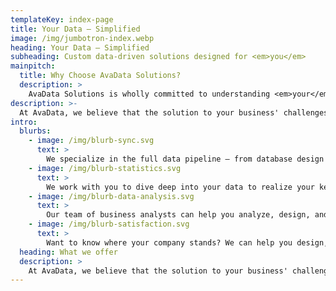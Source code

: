 ```yaml
---
templateKey: index-page
title: Your Data — Simplified
image: /img/jumbotron-index.webp
heading: Your Data — Simplified
subheading: Custom data-driven solutions designed for <em>you</em>
mainpitch:
  title: Why Choose AvaData Solutions?
  description: >
    AvaData Solutions is wholly committed to understanding <em>your</em> business and its unique challenges. We'll work with you every step of the way to design, organize, clean, and create visualizations of your data. Our custom-built data pipelines cater to your company's specific needs, and we work with you to extract meaningful insights that will help grow and manage your business.
description: >-
  At AvaData, we believe that the solution to your business' challenges lies in data that already exists — it just needs to be brought to light and presented in a digestible way. 
intro:
  blurbs:
    - image: /img/blurb-sync.svg
      text: >
        We specialize in the full data pipeline — from database design and organization to visualization and analysis. 
    - image: /img/blurb-statistics.svg
      text: >
        We work with you to dive deep into your data to realize your key business drivers, identify blindspots, and understand what you need to keep your finger on the pulse of your company’s health.
    - image: /img/blurb-data-analysis.svg
      text: >
        Our team of business analysts can help you analyze, design, and implement a competitive game plan that showcases your company’s strengths.
    - image: /img/blurb-satisfaction.svg
      text: >
        Want to know where your company stands? We can help you design, implement, and analyze customer satisfaction surveys so you can focus on providing the best customer experience possible.
  heading: What we offer
  description: >
    At AvaData, we believe that the solution to your business' challenges lies in data that already exists — it just needs to be brought to light and presented in a digestible way.
---
```

